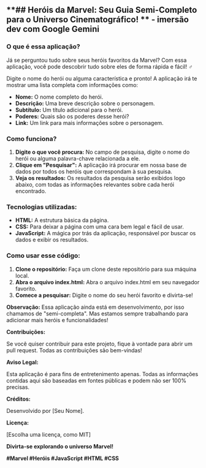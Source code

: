 ## **##  Heróis da Marvel: Seu Guia Semi-Completo para o Universo Cinematográfico! ** - imersão dev com Google Gemini

### **O que é essa aplicação?**

Já se perguntou tudo sobre seus heróis favoritos da Marvel? Com essa aplicação, você pode descobrir tudo sobre eles de forma rápida e fácil! ‍♂️

Digite o nome do herói ou alguma característica e pronto! A aplicação irá te mostrar uma lista completa com informações como:

* **Nome:** O nome completo do herói.
* **Descrição:** Uma breve descrição sobre o personagem.
* **Subtítulo:** Um título adicional para o herói.
* **Poderes:** Quais são os poderes desse herói?
* **Link:** Um link para mais informações sobre o personagem.

### **Como funciona?**

1. **Digite o que você procura:** No campo de pesquisa, digite o nome do herói ou alguma palavra-chave relacionada a ele.
2. **Clique em "Pesquisar":** A aplicação irá procurar em nossa base de dados por todos os heróis que correspondam à sua pesquisa.
3. **Veja os resultados:** Os resultados da pesquisa serão exibidos logo abaixo, com todas as informações relevantes sobre cada herói encontrado.

### **Tecnologias utilizadas:**

* **HTML:** A estrutura básica da página.
* **CSS:** Para deixar a página com uma cara bem legal e fácil de usar.
* **JavaScript:** A mágica por trás da aplicação, responsável por buscar os dados e exibir os resultados.

### **Como usar esse código:**

1. **Clone o repositório:** Faça um clone deste repositório para sua máquina local.
2. **Abra o arquivo index.html:** Abra o arquivo index.html em seu navegador favorito.
3. **Comece a pesquisar:** Digite o nome do seu herói favorito e divirta-se!

**Observação:** Essa aplicação ainda está em desenvolvimento, por isso chamamos de "semi-completa". Mas estamos sempre trabalhando para adicionar mais heróis e funcionalidades!

**Contribuições:**

Se você quiser contribuir para este projeto, fique à vontade para abrir um pull request. Todas as contribuições são bem-vindas!

**Aviso Legal:**

Esta aplicação é para fins de entretenimento apenas. Todas as informações contidas aqui são baseadas em fontes públicas e podem não ser 100% precisas.

**Créditos:**

Desenvolvido por [Seu Nome].

**Licença:**

[Escolha uma licença, como MIT]

**Divirta-se explorando o universo Marvel!** 

**#Marvel #Heróis #JavaScript #HTML #CSS**

